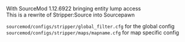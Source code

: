With SourceMod 1.12.6922 bringing entity lump access  
This is a rewrite of Stripper:Source into Sourcepawn

`sourcemod/configs/stripper/global_filter.cfg` for the global config  
`sourcemod/configs/stripper/maps/mapname.cfg` for map specific config
